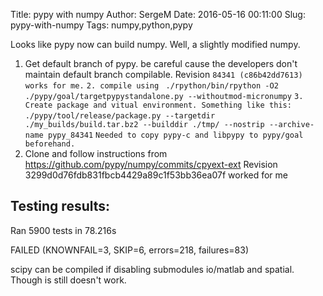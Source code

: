 Title: pypy with numpy
Author: SergeM
Date: 2016-05-16 00:11:00
Slug: pypy-with-numpy
Tags: numpy,python,pypy

<div dir="ltr" style="text-align: left;" trbidi="on">Looks like pypy now can build numpy. Well, a slightly modified numpy.

1. Get default branch of pypy. be careful cause the developers don't maintain default branch compilable. Revision&nbsp;<span style="font-family: monospace; font-size: 9pt;">84341 (c86b42dd7613) works for me.</span>
<span style="font-family: monospace; font-size: 9pt;">2. compile using&nbsp;</span>
<span style="font-family: monospace;"><span style="font-size: 12px;">./rpython/bin/rpython -O2 ./pypy/goal/targetpypystandalone.py --withoutmod-micronumpy</span></span>
<span style="font-family: monospace;"><span style="font-size: 12px;">3. Create package and vitual environment. Something like this:</span></span>
<span style="font-family: monospace;"><span style="font-size: 12px;">./pypy/tool/release/package.py --targetdir ./my_builds/build.tar.bz2 --builddir ./tmp/ --nostrip --archive-name pypy_84341</span></span>
<span style="font-family: monospace;"><span style="font-size: 12px;">Needed to copy pypy-c and libpypy to pypy/goal beforehand.</span></span>
4. Clone and follow instructions from
https://github.com/pypy/numpy/commits/cpyext-ext
Revision 3299d0d76fdb831fbcb4429a89c1f53bb36ea07f worked for me

Testing results:
----------------------------------------------------------------------
Ran 5900 tests in 78.216s

FAILED (KNOWNFAIL=3, SKIP=6, errors=218, failures=83)
<div>


scipy can be compiled if disabling submodules io/matlab and spatial. Though is still doesn't work.</div></div>